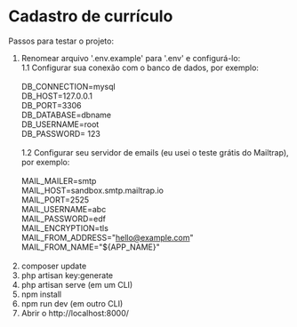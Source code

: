 # Cadastro de currículo

Passos para testar o projeto:
<br>
1. Renomear arquivo '.env.example' para '.env' e configurá-lo: </br>
    1.1 Configurar sua conexão com o banco de dados, por exemplo: 
        <br><br>
            DB_CONNECTION=mysql <br>
            DB_HOST=127.0.0.1 <br>
            DB_PORT=3306 <br>
            DB_DATABASE=dbname <br>
            DB_USERNAME=root <br>
            DB_PASSWORD= 123 <br>
        <br>
    1.2 Configurar seu servidor de emails (eu usei o teste grátis do Mailtrap), por exemplo: 
        <br><br>
        MAIL_MAILER=smtp </br> 
        MAIL_HOST=sandbox.smtp.mailtrap.io </br>
        MAIL_PORT=2525 </br>
        MAIL_USERNAME=abc </br>
        MAIL_PASSWORD=edf </br>
        MAIL_ENCRYPTION=tls </br>
        MAIL_FROM_ADDRESS="hello@example.com" </br>
        MAIL_FROM_NAME="${APP_NAME}" </br>
    </br>
2. composer update </br>
3. php artisan key:generate </br>
4. php artisan serve (em um CLI) </br>
5. npm install </br>
6. npm run dev (em outro CLI) </br>
7. Abrir o http://localhost:8000/
        
